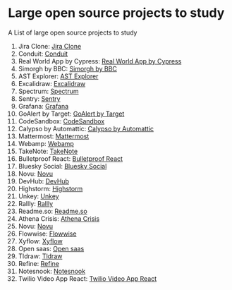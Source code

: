 # Large open source projects to study 
A List of large open source projects to study

1. Jira Clone: [Jira Clone](https://github.com/oldboyxx/jira_clone)
2. Conduit: [Conduit](https://github.com/gothinkster/react-redux-realworld-example-app)
3. Real World App by Cypress: [Real World App by Cypress](https://github.com/cypress-io/cypress-realworld-app)
4. Simorgh by BBC: [Simorgh by BBC](https://github.com/bbc/simorgh)
5. AST Explorer: [AST Explorer](https://github.com/fkling/astexplorer)
6. Excalidraw: [Excalidraw](https://github.com/excalidraw/excalidraw/)
7. Spectrum: [Spectrum](https://github.com/withspectrum/spectrum)
8. Sentry: [Sentry](https://github.com/getsentry/sentry)
9. Grafana: [Grafana](https://github.com/grafana/grafana)
10. GoAlert by Target: [GoAlert by Target](https://github.com/target/goalert)
11. CodeSandbox: [CodeSandbox](https://github.com/codesandbox/codesandbox-client)
12. Calypso by Automattic: [Calypso by Automattic](https://github.com/Automattic/wp-calypso)
13. Mattermost: [Mattermost](https://github.com/mattermost/mattermost)
14. Webamp: [Webamp](https://github.com/captbaritone/webamp)
15. TakeNote: [TakeNote](https://github.com/taniarascia/takenote)
16. Bulletproof React: [Bulletproof React](https://github.com/alan2207/bulletproof-react)
17. Bluesky Social: [Bluesky Social](https://github.com/bluesky-social/social-app)
18. Novu: [Novu](https://github.com/novuhq/novu)
19. DevHub: [DevHub](https://github.com/devhubapp/devhub)
20. Highstorm: [Highstorm](https://github.com/chronark/highstorm)
21. Unkey: [Unkey](https://github.com/unkeyed/unkey)
22. Rallly: [Rallly](https://github.com/lukevella/rallly)
23. Readme.so: [Readme.so](https://github.com/octokatherine/readme.so)
24. Athena Crisis: [Athena Crisis](https://github.com/nkzw-tech/athena-crisis)
25. Novu: [Novu](https://github.com/novuhq/novu)
26. Flowwise: [Flowwise](https://github.com/FlowiseAI/Flowise)
27. Xyflow: [Xyflow](https://github.com/xyflow)
28. Open saas: [Open saas](https://github.com/wasp-lang/open-saas)
29. Tldraw: [Tldraw](https://github.com/tldraw)
30. Refine: [Refine](https://github.com/refinedev/refine)
31. Notesnook: [Notesnook](https://github.com/streetwriters/notesnook)
32. Twilio Video App React: [Twilio Video App React](https://github.com/twilio/twilio-video-app-react)




	
